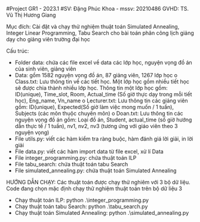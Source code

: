 #Project GR1 - 2023.1
#SV: Đặng Phúc Khoa - mssv: 20210486
GVHD: TS. Vũ Thị Hương Giang

Mục đích: Cài đặt và chạy thử nghiệm thuật toán Simulated Annealing, Integer Linear Programming, Tabu Search cho bài toán phân công lịch giảng dạy cho giảng viên trường đại học

Cấu trúc: 
-	Folder data: chứa các file excel về data các lớp học, nguyện vọng đồ án của sinh viên, giảng viên
-	Data: gồm 1582 nguyện vọng đồ án, 87 giảng viên, 1267 lớp học
o	Class.txt: Lưu thông tin về các tiết học. Một lớp học gồm nhiều tiết học sẽ được chia thành nhiều lớp học. Thông tin một lớp học gồm: ID(unique), Time_slot, Room, Actual_time (Số giờ thực dạy trong mỗi tiết học), Eng_name, Vn_name
o	Lecturer.txt: Lưu thông tin các giảng viên gồm: ID(unique), Expected(Số giờ làm việc mong muốn / 1 tuần), Subjects (các môn thuộc chuyên môn)
o	Doan.txt: Lưu thông tin các nguyện vọng đồ án gồm: Loại đồ án, Student, actual_time (số giờ hướng dẫn thực tế / 1 tuần), nv1, nv2, nv3 (tương ứng với giáo viên theo 3 nguyện vọng)
- File utils.py: viết các hàm kiểm tra ràng buộc, hàm đánh giá lời giải, in lời giải
- File data.py: viết các hàm import data từ file excel, xử lí Data
- File integer_programming.py: chứa thuật toán ILP
- File tabu_search: chứa thuật toán tabu Search
- File simulated_annealing.py: chứa thuật toán Simulated Annealing

HƯỚNG DẪN CHẠY:
Các thuật toán được chạy thử nghiêm với 3 bộ dữ liệu. Code đang chọn mặc định chạy thử nghiệm thuật toán trên bộ dữ liệu 3

+ Chạy thuật toán ILP: python .\integer_programming.py
+ Chạy thuật toán tabu Search: python .\tabu_search.py
+ Chạy thuật toán Simulated Annealing: python .\simulated_annealing.py
